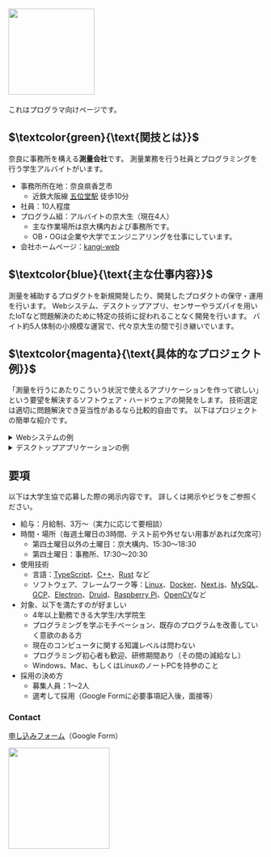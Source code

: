 <h1 style="font-weight:normal">
    <a href="http://www.kangi3d.com/">
        <img src="https://user-images.githubusercontent.com/66750091/235298428-0c45985a-2903-431c-b19d-91bbef5295a6.jpg" width=170>
    </a>
</h1>


これはプログラマ向けページです。

## $\textcolor{green}{\text{関技とは}}$

奈良に事務所を構える**測量会社**です。
測量業務を行う社員とプログラミングを行う学生アルバイトがいます。

- 事務所所在地：奈良県香芝市
  - 近鉄大阪線 [五位堂駅] 徒歩10分
- 社員：10人程度
- プログラム組：アルバイトの京大生（現在4人）
  - 主な作業場所は京大構内および事務所です。
  - OB・OGは企業や大学でエンジニアリングを仕事にしています。
- 会社ホームページ：[kangi-web]

## $\textcolor{blue}{\text{主な仕事内容}}$

測量を補助するプロダクトを新規開発したり、開発したプロダクトの保守・運用を行います。
Webシステム、デスクトップアプリ、センサーやラズパイを用いたIoTなど問題解決のために特定の技術に捉われることなく開発を行います。
バイト約5人体制の小規模な運営で、代々京大生の間で引き継いでいます。

## $\textcolor{magenta}{\text{具体的なプロジェクト例}}$

「測量を行うにあたりこういう状況で使えるアプリケーションを作って欲しい」という要望を解決するソフトウェア・ハードウェアの開発をします。
技術選定は適切に問題解決でき妥当性があるなら比較的自由です。
以下はプロジェクトの簡単な紹介です。

<details>
<summary>Webシステムの例</summary>

- 機能
  - 測量した座標と設計値/過去の測量値とを比較し誤差などをビジュアライズ
- 使用技術
  - [React]、[Ruby on Rails]など（[Next.js]で書き換え中）
  - [Electron]を使ってデスクトップアプリ化も

<img src="https://user-images.githubusercontent.com/66750091/235298539-85f08cab-1c51-49f8-bac9-7e8019d6b32a.png" width=500 height=510>
</details>


<details>
<summary>デスクトップアプリケーションの例</summary>

- 機能
  - トータルステーションと呼ばれる測量機器と通信する
  - 測量値のプロットや測量値と設計値との誤差を表示
  - 設計値から正しい座標を計算し、トータルステーションを操作　など
- 使用技術
  - [C++]、[Visual Studio]など（画像は[Rust]を用いて書き換え中のもの）

<img src="https://user-images.githubusercontent.com/66750091/235298503-58449b05-2a1f-430c-8445-dd2cb224ef1e.png" width=700 height=510>
</details>

## $\text{要項}$

以下は大学生協で応募した際の掲示内容です。
詳しくは掲示やビラをご参照ください。

- 給与：月給制、3万〜（実力に応じて要相談）
- 時間・場所（毎週土曜日の3時間、テスト前や外せない用事があれば欠席可）
  - 第四土曜日以外の土曜日：京大構内、15:30〜18:30
  - 第四土曜日：事務所、17:30〜20:30
- 使用技術
  - 言語：[TypeScript]、[C++]、[Rust] など
  - ソフトウェア、フレームワーク等：[Linux]、[Docker]、[Next.js]、[MySQL]、[GCP]、[Electron]、[Druid]、[Raspberry Pi]、[OpenCV]など
- 対象、以下を満たすのが好ましい
  - 4年以上勤務できる大学生/大学院生
  - プログラミングを学ぶモチベーション、既存のプログラムを改善していく意欲のある方
  - 現在のコンピュータに関する知識レベルは問わない
  - プログラミング初心者も歓迎、研修期間あり（その間の減給なし）
  - Windows、Mac、もしくはLinuxのノートPCを持参のこと
- 採用の決め方
  - 募集人員：1〜2人
  - 選考して採用（Google Formに必要事項記入後，面接等）

### Contact

[申し込みフォーム]（Google Form）

<img src="https://user-images.githubusercontent.com/66750091/235298447-91bd1f50-b171-44c6-81c1-921051310722.png" width=200>



<!-- links -->
[kangi-web]: http://www.kangi3d.com/ "kangi-web"
[五位堂駅]: https://www.google.com/maps/d/u/0/viewer?msa=0&hl=ja&brcurrent=3%2C0x60012dd503ee53eb%3A0x3818aff010d2c238%2C0&ie=UTF8&t=m&ll=34.53516199999999%2C135.71860099999998&spn=0.001547%2C0.00228&z=18&source=embed&mid=1mJD8VA2nL0Sizrk8f_CqswNOISk
[C++]: https://en.cppreference.com/w/
[TypeScript]: https://www.typescriptlang.org/
[Rust]: https://www.rust-lang.org/
[Linux]: https://www.linux.org/
[Docker]: https://www.docker.com/
[Next.js]: https://nextjs.org/
[MySQL]: https://www.mysql.com/jp/
[Electron]: https://www.electronjs.org/
[Druid]: https://github.com/linebender/druid
[Raspberry Pi]: https://www.raspberrypi.org/
[React]: https://react.dev/
[Ruby on Rails]: https://rubyonrails.org/
[Visual Studio]: https://visualstudio.microsoft.com/ja/
[GCP]: https://cloud.google.com
[OpenCV]: https://opencv.org/
[申し込みフォーム]: https://forms.gle/CtgV4WXCiEQxFXbA7
<!-- links -->
